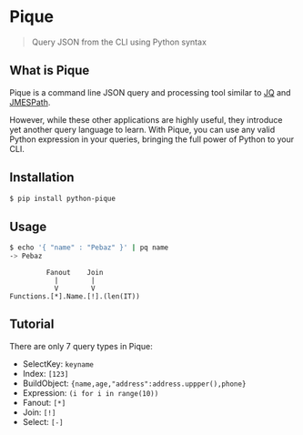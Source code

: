 # Pique

> Query JSON from the CLI using Python syntax

## What is Pique

Pique is a command line JSON query and processing tool similar to
[JQ](https://stedolan.github.io/jq/) and [JMESPath](https://jmespath.org/).

However, while these other applications are highly useful, they introduce yet
another query language to learn. With Pique, you can use any valid Python
expression in your queries, bringing the full power of Python to your CLI.


## Installation

```bash
$ pip install python-pique
```

## Usage

```bash
$ echo '{ "name" : "Pebaz" }' | pq name
-> Pebaz
```

```
         Fanout    Join
           |        |
           V        V
Functions.[*].Name.[!].(len(IT))
```

## Tutorial

There are only 7 query types in Pique:

 * SelectKey: `keyname`
 * Index: `[123]`
 * BuildObject: `{name,age,"address":address.uppper(),phone}`
 * Expression: `(i for i in range(10))`
 * Fanout: `[*]`
 * Join: `[!]`
 * Select: `[-]`



